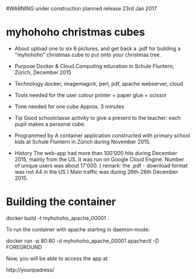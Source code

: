#WARNING under construction planned release 23rd Jan 2017

# myhohoho christmas cubes

- About
upload one to six 6 pictures, and get back a .pdf for building a "myhohoho" christmas cube to put onto your christmas tree.

- Purpose
Docker & Cloud Computing education in Schule Fluntern, Zürich, December 2015

- Technology
docker, imagemagick, perl, pdf, apache webserver, cloud

- Tools needed for the user
colour printer + paper glue + scissor

- Time needed for one cube
Approx. 3 minutes

- Tip
Good schoolclasse activity to give a present to the teacher: each pupil makes a personal cube.

- Programmed by
A container application constructed with primary school kids at Schule Fluntern in Zürich during November 2015.

- History
The web-app had more than 100'000 hits during December 2015, mainly from the US. It was run on Google Cloud Engine.
Number of unique users was about 17'000.
( remark: the .pdf - download format was not A4 in the US )
Main traffic was during 26th-28th December 2015.

# Building the container

docker build -t myhohoho_apache_00001 .

To run the container with apache starting in daemon-mode:

docker run -p 80:80 -d myhohoho_apache_00001 apachectl -D FOREGROUND

Now, you will be able to access the app at

http://youripadress/



 
